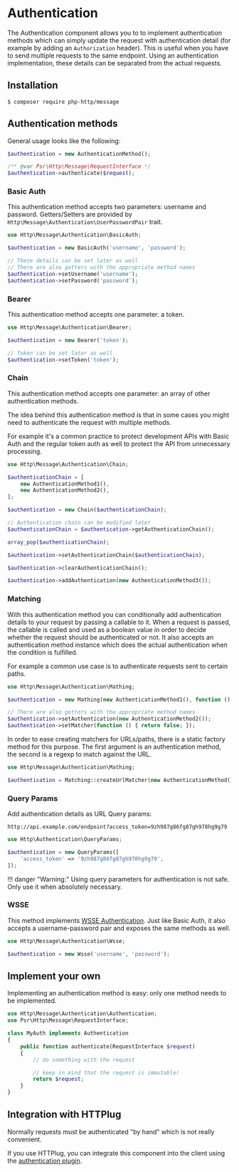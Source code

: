 # Authentication

The Authentication component allows you to to implement authentication methods which can simply update the request
with authentication detail (for example by adding an `Authorization` header).
This is useful when you have to send multiple requests to the same endpoint. Using an authentication implementation,
these details can be separated from the actual requests.


## Installation

```
$ composer require php-http/message
```


## Authentication methods

General usage looks like the following:

``` php
$authentication = new AuthenticationMethod();

/** @var Psr\Http\Message\RequestInterface */
$authentication->authenticate($request);
```


### Basic Auth

This authentication method accepts two parameters: username and password. Getters/Setters are provided by
`Http\Message\Authentication\UserPasswordPair` trait.

``` php
use Http\Message\Authentication\BasicAuth;

$authentication = new BasicAuth('username', 'password');

// These details can be set later as well
// There are also getters with the appropriate method names
$authentication->setUsername('username');
$authentication->setPassword('password');
```


### Bearer

This authentication method accepts one parameter: a token.

``` php
use Http\Message\Authentication\Bearer;

$authentication = new Bearer('token');

// Token can be set later as well
$authentication->setToken('token');
```


### Chain

This authentication method accepts one parameter: an array of other authentication methods.

The idea behind this authentication method is that in some cases you might need to
authenticate the request with multiple methods.

For example it's a common practice to protect development APIs with Basic Auth and the regular token auth as well
to protect the API from unnecessary processing.


``` php
use Http\Message\Authentication\Chain;

$authenticationChain = [
    new AuthenticationMethod1(),
    new AuthenticationMethod2(),
];

$authentication = new Chain($authenticationChain);

// Authentication chain can be modified later
$authenticationChain = $authentication->getAuthenticationChain();

array_pop($authenticationChain);

$authentication->setAuthenticationChain($authenticationChain);

$authentication->clearAuthenticationChain();

$authentication->addAuthentication(new AuthenticationMethod3());
```


### Matching

With this authentication method you can conditionally add authentication details to your request by passing a callable
to it. When a request is passed, the callable is called and used as a boolean value in order to decide whether
the request should be authenticated or not.
It also accepts an authentication method instance which does the actual authentication when the condition is
fulfilled.

For example a common use case is to authenticate requests sent to certain paths.


``` php
use Http\Message\Authentication\Mathing;

$authentication = new Mathing(new AuthenticationMethod1(), function () { return true; });

// There are also getters with the appropriate method names
$authentication->setAuthentication(new AuthenticationMethod2());
$authentication->setMatcher(function () { return false; });
```


In order to ease creating matchers for URLs/paths, there is a static factory method for this purpose.
The first argument is an authentication method, the second is a regexp to match against the URL.


``` php
use Http\Message\Authentication\Mathing;

$authentication = Matching::createUrlMatcher(new AuthenticationMethod(), '\/api');
```


### Query Params

Add authentication details as URL Query params:

`http://api.example.com/endpoint?access_token=9zh987g86fg87gh978hg9g79`


``` php
use Http\Authentication\QueryParams;

$authentication = new QueryParams([
    'access_token' => '9zh987g86fg87gh978hg9g79',
]);
```

!!! danger "Warning:"
    Using query parameters for authentication is not safe.
    Only use it when absolutely necessary.


### WSSE

This method implements [WSSE Authentication](http://www.xml.com/pub/a/2003/12/17/dive.html).
Just like Basic Auth, it also accepts a username-password pair and exposes the same methods as well.


``` php
use Http\Message\Authentication\Wsse;

$authentication = new Wsse('username', 'password');
```


## Implement your own

Implementing an authentication method is easy: only one method needs to be implemented.

``` php
use Http\Message\Authentication\Authentication;
use Psr\Http\Message\RequestInterface;

class MyAuth implements Authentication
{
    public function authenticate(RequestInterface $request)
    {
        // do something with the request

        // keep in mind that the request is immutable!
        return $request;
    }
}
```


## Integration with HTTPlug

Normally requests must be authenticated "by hand" which is not really convenient.

If you use HTTPlug, you can integrate this component into the client using the
[authentication plugin](/httplug/plugins/authentication).

